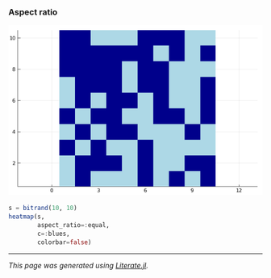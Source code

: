### Aspect ratio

![aspect_ratio.png](images/aspect_ratio.png)

```julia
s = bitrand(10, 10)
heatmap(s,
        aspect_ratio=:equal,
        c=:blues,
        colorbar=false)
```

---

*This page was generated using [Literate.jl](https://github.com/fredrikekre/Literate.jl).*


